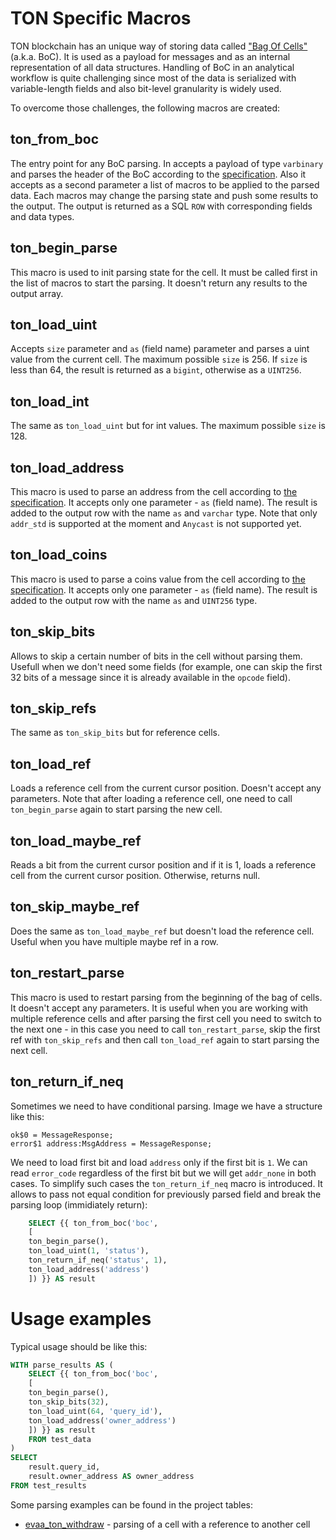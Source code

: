 # TON Specific Macros

TON blockchain has an unique way of storing data called ["Bag Of Cells"](https://docs.ton.org/v3/documentation/data-formats/tlb/cell-boc) (a.k.a. BoC).
It is used as a payload for messages and as an internal representation of all data structures. Handling of BoC in an analytical workflow is quite challenging since
most of the data is serialized with variable-length fields and also bit-level granularity is widely used.

To overcome those challenges, the following macros are created:

## ton_from_boc

The entry point for any BoC parsing. In accepts a payload of type ``varbinary`` and parses the header of the BoC according to the [specification](https://github.com/ton-blockchain/ton/blob/24dc184a2ea67f9c47042b4104bbb4d82289fac1/crypto/tl/boc.tlb). Also it accepts as a second parameter a list of macros to be applied to the parsed data.
Each macros may change the parsing state and push some results to the output. The output is returned as a SQL ``ROW`` with corresponding fields and data types.

## ton_begin_parse

This macro is used to init parsing state for the cell. It must be called first in the list of macros to start the parsing. It doesn't return any results to the output array.

## ton_load_uint

Accepts ``size`` parameter and ``as`` (field name) parameter and parses a uint value from the current cell. The maximum possible ``size`` is 256.
If ``size`` is less than 64, the result is returned as a ``bigint``, otherwise as a ``UINT256``.

## ton_load_int

The same as ``ton_load_uint`` but for int values. The maximum possible ``size`` is 128.

## ton_load_address

This macro is used to parse an address from the cell according to [the specification](https://github.com/ton-blockchain/ton/blob/master/crypto/block/block.tlb#L100-L110).
It accepts only one parameter - ``as`` (field name). The result is added to the output row with the name ``as`` and ``varchar`` type.
Note that only ``addr_std`` is supported at the moment and ``Anycast`` is not supported yet.

## ton_load_coins

This macro is used to parse a coins value from the cell according to [the specification](https://github.com/ton-blockchain/ton/blob/master/crypto/block/block.tlb#L112-L118).
It accepts only one parameter - ``as`` (field name). The result is added to the output row with the name ``as`` and ``UINT256`` type.

## ton_skip_bits

Allows to skip a certain number of bits in the cell without parsing them. Usefull when we don't need some fields (for example, one can skip the first 32 bits
of a message since it is already available in the ``opcode`` field).

## ton_skip_refs

The same as ``ton_skip_bits`` but for reference cells.

## ton_load_ref

Loads a reference cell from the current cursor position. Doesn't accept any parameters. Note that after loading a reference cell, one need to call ``ton_begin_parse`` again to start parsing the new cell.

## ton_load_maybe_ref

Reads a bit from the current cursor position and if it is 1, loads a reference cell from the current cursor position. Otherwise, returns null.

## ton_skip_maybe_ref

Does the same as ``ton_load_maybe_ref`` but doesn't load the reference cell. Useful when you have multiple maybe ref in a row.

## ton_restart_parse

This macro is used to restart parsing from the beginning of the bag of cells. It doesn't accept any parameters. It is useful when 
you are working with multiple reference cells and after parsing the first cell you need to switch to the next one - in this case you need to call ``ton_restart_parse``,
skip the first ref with ``ton_skip_refs`` and then call ``ton_load_ref`` again to start parsing the next cell.

## ton_return_if_neq

Sometimes we need to have conditional parsing. Image we have a structure like this:
```
ok$0 = MessageResponse;
error$1 address:MsgAddress = MessageResponse;
``` 
We need to load first bit and load ``address`` only if the first bit is ``1``. We can read ``error_code`` regardless of the first bit 
but we will get ``addr_none`` in both cases. To simplify such cases the ``ton_return_if_neq`` macro is introduced. It allows to
pass not equal condition for previously parsed field and break the parsing loop (immidiately return):
```sql
    SELECT {{ ton_from_boc('boc', 
    [
    ton_begin_parse(),
    ton_load_uint(1, 'status'),
    ton_return_if_neq('status', 1),
    ton_load_address('address')
    ]) }} AS result 
```

# Usage examples

Typical usage should be like this:

```sql
WITH parse_results AS (    
    SELECT {{ ton_from_boc('boc', 
    [
    ton_begin_parse(),
    ton_skip_bits(32),
    ton_load_uint(64, 'query_id'),
    ton_load_address('owner_address')
    ]) }} as result 
    FROM test_data
)
SELECT
    result.query_id,
    result.owner_address AS owner_address
FROM test_results
```


Some parsing examples can be found in the project tables:
* [evaa_ton_withdraw](../../../models/evaa/ton/evaa_ton_withdraw.sql) - parsing of a cell with a reference to another cell
